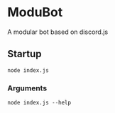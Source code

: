 # ModuBot
A modular bot based on discord.js

## Startup
`node index.js`

### Arguments
`node index.js --help`

